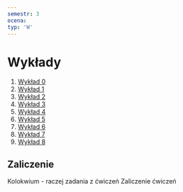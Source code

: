 ```yaml
---
semestr: 3
ocena: 
typ: 'W'
---
```


# Wykłady
1. [Wykład 0](Notatki/Semestr%203/Architektura%20komputerów%201/Wykłady/Wykład%200/Wykład%200.md)
2. [Wykład 1](Notatki/Semestr%203/Architektura%20komputerów%201/Wykłady/Wykład%201/Wykład%201.md)
3. [Wykład 2](Notatki/Semestr%203/Architektura%20komputerów%201/Wykłady/Wykład%202/Wykład%202.md)
4. [Wykład 3](Notatki/Semestr%203/Architektura%20komputerów%201/Wykłady/Wykład%203/Wykład%203.md)
5. [Wykład 4](Notatki/Semestr%203/Architektura%20komputerów%201/Wykłady/Wykład%204/Wykład%204.md)
6. [Wykład 5](Notatki/Semestr%203/Architektura%20komputerów%201/Wykłady/Wykład%205/Wykład%205.md)
7. [Wykład 6](Notatki/Semestr%203/Architektura%20komputerów%201/Wykłady/Wykład%206/Wykład%206.md)
8. [Wykład 7](Notatki/Semestr%203/Architektura%20komputerów%201/Wykłady/Wykład%207/Wykład%207.md)
9. [Wykład 8](Notatki/Semestr%203/Architektura%20komputerów%201/Wykłady/Wykład%208/Wykład%208.md)

## Zaliczenie
Kolokwium - raczej zadania z ćwiczeń
Zaliczenie ćwiczeń

